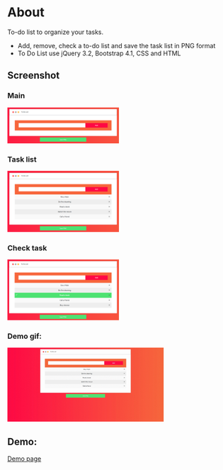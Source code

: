 # About

To-do list to organize your tasks.

- Add, remove, check a to-do list and save the task list in PNG format
- To Do List use jQuery 3.2, Bootstrap 4.1, CSS and HTML

## Screenshot

### Main  
<img src="https://github.com/Art3m198/To-Do-List-App-JS/blob/main/images/1.PNG" width="50%" height="50%">  

### Task list  
<img src="https://github.com/Art3m198/To-Do-List-App-JS/blob/main/images/2.PNG" width="50%" height="50%">  

### Check task  
<img src="https://github.com/Art3m198/To-Do-List-App-JS/blob/main/images/2-2.PNG" width="50%" height="50%">  

### Demo gif:  
<img src="https://github.com/Art3m198/To-Do-List-App-JS/blob/main/images/3.gif" width="70%" height="70%">  

## Demo:

[Demo page](https://art3m198.github.io/To-Do-List-App-JS/)
